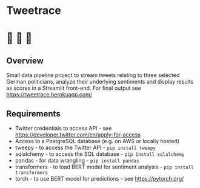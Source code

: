 # Tweetrace
# 🏁 🏁 🏁
## Overview
Small data pipeline project to stream tweets relating to three selected German politicians, analyze their underlying sentiments and display results as scores in a Streamlit front-end. For final output see https://tweetrace.herokuapp.com/

## Requirements
- Twitter credentials to access API - see https://developer.twitter.com/en/apply-for-access
- Access to a PostgreSQL database (e.g. on AWS or locally hosted)
- tweepy - to access the Twitter API - `pip install tweepy`
- sqlalchemy - to access the SQL database - `pip install sqlalchemy`
- pandas - for data wrangling - `pip install pandas`
- transformers - to load BERT model for sentiment analysis - `pip install transformers`
- torch - to use BERT model for predictions - see https://pytorch.org/ 
